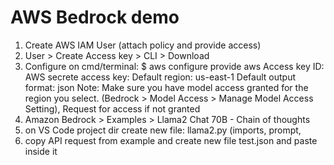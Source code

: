 # AWS Bedrock demo
1. Create AWS IAM User (attach policy and provide access)
2. User > Create Access key > CLI > Download
3. Configure on cmd/terminal:
   $ aws configure
   provide aws Access key ID:
   AWS secrete access key:
   Default region: us-east-1
   Default output format: json
Note: Make sure you have model access granted for the region you select. (Bedrock > Model Access > Manage Model Access Setting), Request for access if not granted
4. Amazon Bedrock > Examples > Llama2 Chat 70B - Chain of thoughts
5. on VS Code project dir create new file: llama2.py (imports, prompt, 
6. copy API request from example and create new file test.json and paste inside it
